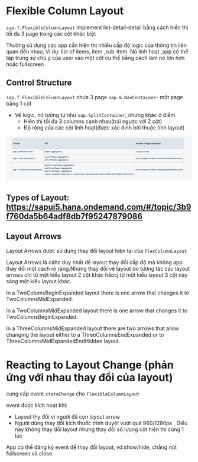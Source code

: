 # Flexible Column Layout

`sap.f.FlexibleColumnLayout` implement list-detail-detail bằng cách hiển thị tối đa 3 page trong các cột khác biệt

Thường sử dụng các app cần hiện thị nhiều cấp độ logic của thông tin liên quan đến nhau,
Ví dụ: list of items, item ,sub-item. Nó linh hoạt ,app có thể tập trung sự chú ý của user vào một cột cụ thể bằng cách làm nó lơn hơn hoặc fullscreen

## Control Structure

`sap.f.FlexibleColumnLayout` chưa 3 page `sap.m.NavContainer`- một page bằng 1 cột

- Về logic, nó tượng tự như `sap.SplitContainer`, nhưng khác ở điểm
  - Hiển thị tối đa 3 columns cạnh nhau(trái ngược với 2 cột)
  - Độ rộng của các cột linh hoạt(được xác dịnh bởi thuộc tính layout)

![alt text](image-10.png)

## Types of Layout: https://sapui5.hana.ondemand.com/#/topic/3b9f760da5b64adf8db7f95247879086

## Layout Arrows

Layout Arrows được sử dụng thay đổi layout hiện tại của `FlexColumnLayout`

Layout Arrows là cáhc duy nhất để layout thay đổi cấp độ mà không app thay đổi một cách rõ ràng.Những thay đổi về layout do tương tác các layout arrows chỉ từ một kiểu layout 2 cột khác hăocj từ một kiểu layout 3 cột này sáng một kiểu layout khác.

In a TwoColumsBeginExpanded layout there is one arrow that changes it to TwoColumnsMidExpanded.

In a TwoColumnsMidExpanded layout there is one arrow that changes it to TwoColumnsBeginExpanded.

In a ThreeColumnsMidExpanded layout there are two arrows that allow changing the layout either to a ThreeColumnsEndExpanded or to ThreeColumnsMidExpandedEndHidden layout.

# Reacting to Layout Change (phản ứng với nhau thay đổi của layout)

cung cấp event `stateChange` cho `FlexibleColumnLayout`

event được kích hoạt khi:

- Layout thy đổi vì người đã cọn layout arrow
- Người dùng thay đổi kích thước trình duyệt vượt quá 960/1280px , Diều này không thay đổi layout nhưng thay đổi số lựung cột hiện thì cùng 1 lúc

App có thể đăng ký event để thay đổi layout, vd:show/hide, chẳng nút fullscreen và close
